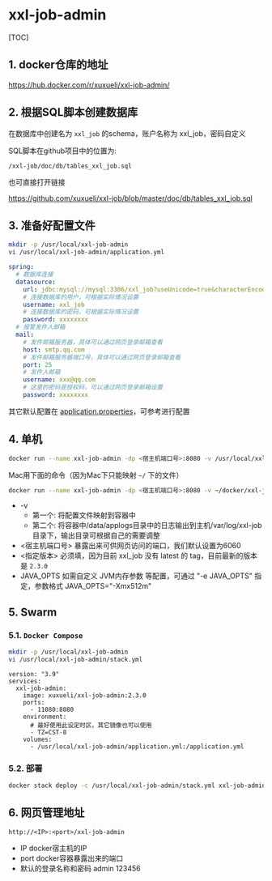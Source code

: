 # xxl-job-admin

[TOC]

## 1. docker仓库的地址

<https://hub.docker.com/r/xuxueli/xxl-job-admin/>

## 2. 根据SQL脚本创建数据库

在数据库中创建名为 `xxl_job` 的schema，账户名称为 xxl_job，密码自定义

SQL脚本在github项目中的位置为:

`/xxl-job/doc/db/tables_xxl_job.sql`

也可直接打开链接

<https://github.com/xuxueli/xxl-job/blob/master/doc/db/tables_xxl_job.sql>


## 3. 准备好配置文件

```sh
mkdir -p /usr/local/xxl-job-admin
vi /usr/local/xxl-job-admin/application.yml
```

```yml
spring:
  # 数据库连接
  datasource:
    url: jdbc:mysql://mysql:3306/xxl_job?useUnicode=true&characterEncoding=UTF-8&autoReconnect=true&serverTimezone=Asia/Shanghai
    # 连接数据库的用户，可根据实际情况设置
    username: xxl_job
    # 连接数据库的密码，可根据实际情况设置
    password: xxxxxxxx
  # 报警发件人邮箱
  mail:
    # 发件邮箱服务器，具体可以通过网页登录邮箱查看
    host: smtp.qq.com
    # 发件邮箱服务器端口号，具体可以通过网页登录邮箱查看
    port: 25
    # 发件人邮箱
    username: xxx@qq.com
    # 这里的密码是授权码，可以通过网页登录邮箱设置
    password: xxxxxxxx
```

其它默认配置在 [application.properties](https://github.com/xuxueli/xxl-job/blob/master/xxl-job-admin/src/main/resources/application.properties)，可参考进行配置

## 4. 单机

```sh
docker run --name xxl-job-admin -dp <宿主机端口号>:8080 -v /usr/local/xxl-job-admin/application.yml:/application.yml -v /var/log/xxl-job:/data/applogs --restart=always xuxueli/xxl-job-admin:<指定版本>
```

Mac用下面的命令（因为Mac下只能映射 `~/` 下的文件）

```sh
docker run --name xxl-job-admin -dp <宿主机端口号>:8080 -v ~/docker/xxl-job-admin/application.yml:/application.yml --restart=always xuxueli/xxl-job-admin:2.3.0
```

- -v
  - 第一个: 将配置文件映射到容器中
  - 第二个: 将容器中/data/applogs目录中的日志输出到主机/var/log/xxl-job目录下，输出目录可根据自己的需要调整
- <宿主机端口号>
  暴露出来可供网页访问的端口，我们默认设置为6060
- <指定版本>
  必须填，因为目前 xxl_job 没有 latest 的 tag，目前最新的版本是 `2.3.0`
- JAVA_OPTS
  如需自定义 JVM内存参数 等配置，可通过 "-e JAVA_OPTS" 指定，参数格式 JAVA_OPTS="-Xmx512m"

## 5. Swarm

### 5.1. `Docker Compose`

```sh
mkdir -p /usr/local/xxl-job-admin
vi /usr/local/xxl-job-admin/stack.yml
```

```yml{.line-numbers}
version: "3.9"
services:
  xxl-job-admin:
    image: xuxueli/xxl-job-admin:2.3.0
    ports:
      - 11080:8080
    environment:
      # 最好使用此设定时区，其它镜像也可以使用
      - TZ=CST-8
    volumes:
      - /usr/local/xxl-job-admin/application.yml:/application.yml
```

### 5.2. 部署

```sh
docker stack deploy -c /usr/local/xxl-job-admin/stack.yml xxl-job-admin
```

## 6. 网页管理地址

`http://<IP>:<port>/xxl-job-admin`

- IP
  docker宿主机的IP
- port
  docker容器暴露出来的端口
- 默认的登录名称和密码
  admin 123456
